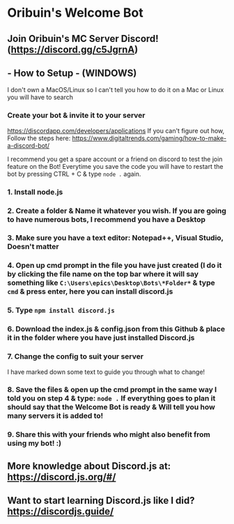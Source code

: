 # Oribuin's Welcome Bot
## Join Oribuin's MC Server Discord! (https://discord.gg/c5JgrnA)

## - How to Setup - (WINDOWS)
I don't own a MacOS/Linux so I can't tell you how to do it on a Mac or Linux you will have to search
### Create your bot & invite it to your server
https://discordapp.com/developers/applications If you can't figure out how, Follow the steps here: https://www.digitaltrends.com/gaming/how-to-make-a-discord-bot/

I recommend you get a spare account or a friend on discord to test the join feature on the Bot! Everytime you save the code you will have to restart the bot by pressing CTRL + C & type ``node .`` again.

### 1. Install node.js
### 2. Create a folder & Name it whatever you wish. If you are going to have numerous bots, I recommend you have a Desktop  
### 3. Make sure you have a text editor: Notepad++, Visual Studio, Doesn't matter
### 4. Open up cmd prompt in the file you have just created (I do it by clicking the file name on the top bar where it will say something  like ``C:\Users\epics\Desktop\Bots\*Folder*`` & type ``cmd`` & press enter, here you can install discord.js
### 5. Type ``npm install discord.js``
### 6. Download the index.js & config.json from this Github & place it in the folder where you have just installed Discord.js
### 7. Change the config to suit your server
I have marked down some text to guide you through what to change!
### 8. Save the files & open up the cmd prompt in the same way I told you on step 4 & type: ``node .`` If everything goes to plan it should say that the Welcome Bot is ready & Will tell you how many servers it is added to!
### 9. Share this with your friends who might also benefit from using my bot! :)

## More knowledge about Discord.js at: https://discord.js.org/#/
## Want to start learning Discord.js like I did? https://discordjs.guide/
